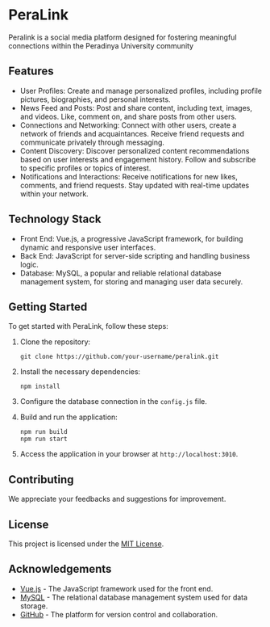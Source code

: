 # PeraLink

Peralink is a social media platform designed for fostering meaningful connections within the Peradinya University community

## Features

- User Profiles: Create and manage personalized profiles, including profile pictures, biographies, and personal interests.
- News Feed and Posts: Post and share content, including text, images, and videos. Like, comment on, and share posts from other users.
- Connections and Networking: Connect with other users, create a network of friends and acquaintances. Receive friend requests and communicate privately through messaging.
- Content Discovery: Discover personalized content recommendations based on user interests and engagement history. Follow and subscribe to specific profiles or topics of interest.
- Notifications and Interactions: Receive notifications for new likes, comments, and friend requests. Stay updated with real-time updates within your network.

## Technology Stack

- Front End: Vue.js, a progressive JavaScript framework, for building dynamic and responsive user interfaces.
- Back End: JavaScript for server-side scripting and handling business logic.
- Database: MySQL, a popular and reliable relational database management system, for storing and managing user data securely.

## Getting Started

To get started with PeraLink, follow these steps:

1. Clone the repository:
   ```
   git clone https://github.com/your-username/peralink.git
   ```

2. Install the necessary dependencies:
   ```
   npm install
   ```

3. Configure the database connection in the `config.js` file.

4. Build and run the application:
   ```
   npm run build
   npm run start
   ```

5. Access the application in your browser at `http://localhost:3010`.

## Contributing

We appreciate your feedbacks and suggestions for improvement.

## License

This project is licensed under the [MIT License](LICENSE).

## Acknowledgements

- [Vue.js](https://vuejs.org/) - The JavaScript framework used for the front end.
- [MySQL](https://www.mysql.com/) - The relational database management system used for data storage.
- [GitHub](https://github.com/) - The platform for version control and collaboration.

